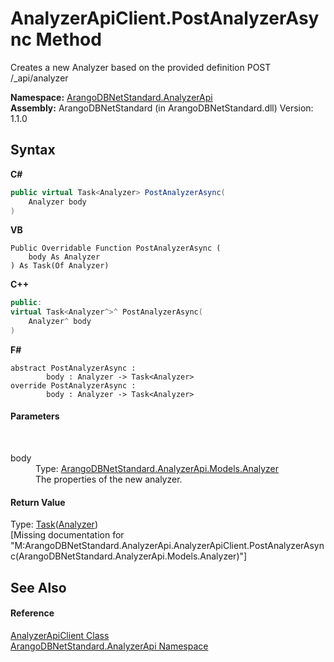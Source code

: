 # AnalyzerApiClient.PostAnalyzerAsync Method 
 

Creates a new Analyzer based on the provided definition POST /_api/analyzer

**Namespace:**&nbsp;<a href="f48ee31e-1647-0102-266d-cd4a9dbda16e">ArangoDBNetStandard.AnalyzerApi</a><br />**Assembly:**&nbsp;ArangoDBNetStandard (in ArangoDBNetStandard.dll) Version: 1.1.0

## Syntax

**C#**<br />
``` C#
public virtual Task<Analyzer> PostAnalyzerAsync(
	Analyzer body
)
```

**VB**<br />
``` VB
Public Overridable Function PostAnalyzerAsync ( 
	body As Analyzer
) As Task(Of Analyzer)
```

**C++**<br />
``` C++
public:
virtual Task<Analyzer^>^ PostAnalyzerAsync(
	Analyzer^ body
)
```

**F#**<br />
``` F#
abstract PostAnalyzerAsync : 
        body : Analyzer -> Task<Analyzer> 
override PostAnalyzerAsync : 
        body : Analyzer -> Task<Analyzer> 
```


#### Parameters
&nbsp;<dl><dt>body</dt><dd>Type: <a href="8f72a19f-2442-03b9-b908-f7b9d464c8c9">ArangoDBNetStandard.AnalyzerApi.Models.Analyzer</a><br />The properties of the new analyzer.</dd></dl>

#### Return Value
Type: <a href="https://docs.microsoft.com/dotnet/api/system.threading.tasks.task-1" target="_blank" rel="noopener noreferrer">Task</a>(<a href="8f72a19f-2442-03b9-b908-f7b9d464c8c9">Analyzer</a>)<br />\[Missing <returns> documentation for "M:ArangoDBNetStandard.AnalyzerApi.AnalyzerApiClient.PostAnalyzerAsync(ArangoDBNetStandard.AnalyzerApi.Models.Analyzer)"\]

## See Also


#### Reference
<a href="fe268bc6-745d-8618-0cbb-dc42b03b94a1">AnalyzerApiClient Class</a><br /><a href="f48ee31e-1647-0102-266d-cd4a9dbda16e">ArangoDBNetStandard.AnalyzerApi Namespace</a><br />